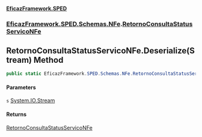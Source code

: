 #### [EficazFramework.SPED](EficazFrameworkSPED.md 'EficazFramework SPED')
### [EficazFramework.SPED.Schemas.NFe](EficazFramework.SPED.Schemas.NFe.md 'EficazFramework.SPED.Schemas.NFe').[RetornoConsultaStatusServicoNFe](EficazFramework.SPED.Schemas.NFe/RetornoConsultaStatusServicoNFe.md 'EficazFramework.SPED.Schemas.NFe.RetornoConsultaStatusServicoNFe')

## RetornoConsultaStatusServicoNFe.Deserialize(Stream) Method

```csharp
public static EficazFramework.SPED.Schemas.NFe.RetornoConsultaStatusServicoNFe Deserialize(System.IO.Stream s);
```
#### Parameters

<a name='EficazFramework.SPED.Schemas.NFe.RetornoConsultaStatusServicoNFe.Deserialize(System.IO.Stream).s'></a>

`s` [System.IO.Stream](https://docs.microsoft.com/en-us/dotnet/api/System.IO.Stream 'System.IO.Stream')

#### Returns
[RetornoConsultaStatusServicoNFe](EficazFramework.SPED.Schemas.NFe/RetornoConsultaStatusServicoNFe.md 'EficazFramework.SPED.Schemas.NFe.RetornoConsultaStatusServicoNFe')